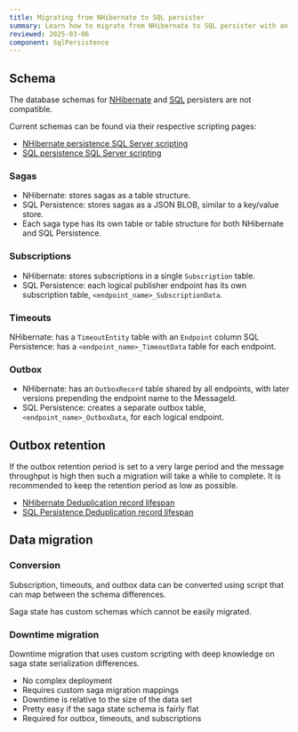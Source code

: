 ```yaml
---
title: Migrating from NHibernate to SQL persister
summary: Learn how to migrate from NHibernate to SQL persister with an understanding of the database schema differences between them
reviewed: 2025-03-06
component: SqlPersistence
---
```


## Schema

The database schemas for [NHibernate](/persistence/nhibernate) and [SQL](/persistence/sql) persisters are not compatible.

Current schemas can be found via their respective scripting pages:

-  [NHibernate persistence SQL Server scripting](/persistence/nhibernate/scripting.md)
-  [SQL persistence SQL Server scripting](/persistence/sql/sqlserver-scripts.md)


### Sagas

- NHibernate: stores sagas as a table structure.
- SQL Persistence: stores sagas as a JSON BLOB, similar to a key/value store.
- Each saga type has its own table or table structure for both NHibernate and SQL Persistence.

### Subscriptions

- NHibernate: stores subscriptions in a single `Subscription` table.
- SQL Persistence: each logical publisher endpoint has its own subscription table, `<endpoint_name>_SubscriptionData`.

### Timeouts

NHibernate: has a `TimeoutEntity` table with an `Endpoint` column 
SQL Persistence: has a `<endpoint_name>_TimeoutData` table for each endpoint.

### Outbox

- NHibernate: has an `OutboxRecord` table shared by all endpoints, with later versions prepending the endpoint name to the MessageId. 
- SQL Persistence: creates a separate outbox table, `<endpoint_name>_OutboxData`, for each logical endpoint.

## Outbox retention

If the outbox retention period is set to a very large period and the message throughput is high then such a migration will take a while to complete. It is recommended to keep the retention period as low as possible.

- [NHibernate Deduplication record lifespan](/persistence/nhibernate/outbox.md#deduplication-record-lifespan)
- [SQL Persistence Deduplication record lifespan](/persistence/sql/outbox.md#deduplication-record-lifespan)

## Data migration

### Conversion

Subscription, timeouts, and outbox data can be converted using script that can map between the schema differences.

Saga state has custom schemas which cannot be easily migrated.

### Downtime migration

Downtime migration that uses custom scripting with deep knowledge on saga state serialization differences.

 - No complex deployment
 - Requires custom saga migration mappings
 - Downtime is relative to the size of the data set
 - Pretty easy if the saga state schema is fairly flat
 - Required for outbox,  timeouts, and subscriptions
